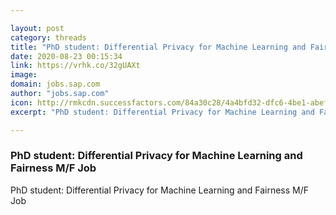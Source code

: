 ```yaml
---

layout: post
category: threads
title: "PhD student: Differential Privacy for Machine Learning and Fairness M/F Job"
date: 2020-08-23 00:15:34
link: https://vrhk.co/32gUAXt
image: 
domain: jobs.sap.com
author: "jobs.sap.com"
icon: http://rmkcdn.successfactors.com/84a30c28/4a4bfd32-dfc6-4be1-abef-3.ico
excerpt: "PhD student: Differential Privacy for Machine Learning and Fairness M/F Job"

---
```


### PhD student: Differential Privacy for Machine Learning and Fairness M/F Job

PhD student: Differential Privacy for Machine Learning and Fairness M/F Job